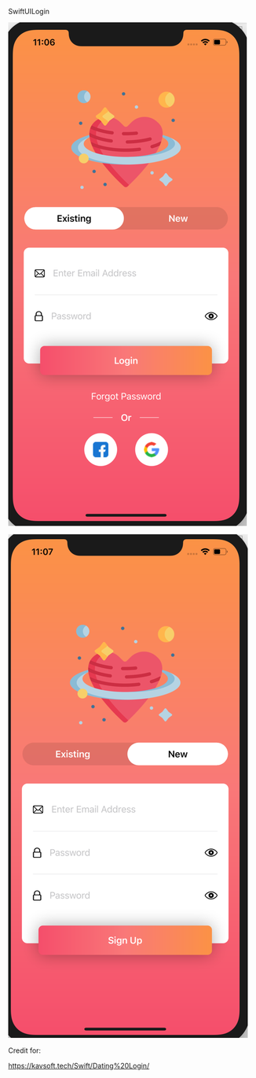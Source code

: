 SwiftUILogin

![alt text](https://raw.githubusercontent.com/indogusmas/SwiftUILogin/master/Login.png)

![alt text](https://raw.githubusercontent.com/indogusmas/SwiftUILogin/master/Sign%20Up.png)




Credit for:

https://kavsoft.tech/Swift/Dating%20Login/
